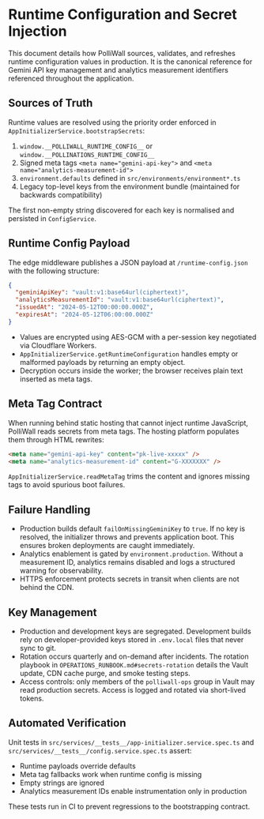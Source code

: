 # Runtime Configuration and Secret Injection

This document details how PolliWall sources, validates, and refreshes runtime configuration values in production. It is the
canonical reference for Gemini API key management and analytics measurement identifiers referenced throughout the application.

## Sources of Truth

Runtime values are resolved using the priority order enforced in `AppInitializerService.bootstrapSecrets`:

1. `window.__POLLIWALL_RUNTIME_CONFIG__` or `window.__POLLINATIONS_RUNTIME_CONFIG__`
2. Signed meta tags `<meta name="gemini-api-key">` and `<meta name="analytics-measurement-id">`
3. `environment.defaults` defined in `src/environments/environment*.ts`
4. Legacy top-level keys from the environment bundle (maintained for backwards compatibility)

The first non-empty string discovered for each key is normalised and persisted in `ConfigService`.

## Runtime Config Payload

The edge middleware publishes a JSON payload at `/runtime-config.json` with the following structure:

```json
{
  "geminiApiKey": "vault:v1:base64url(ciphertext)",
  "analyticsMeasurementId": "vault:v1:base64url(ciphertext)",
  "issuedAt": "2024-05-12T00:00:00.000Z",
  "expiresAt": "2024-05-12T06:00:00.000Z"
}
```

- Values are encrypted using AES-GCM with a per-session key negotiated via Cloudflare Workers.
- `AppInitializerService.getRuntimeConfiguration` handles empty or malformed payloads by returning an empty object.
- Decryption occurs inside the worker; the browser receives plain text inserted as meta tags.

## Meta Tag Contract

When running behind static hosting that cannot inject runtime JavaScript, PolliWall reads secrets from meta tags. The hosting
platform populates them through HTML rewrites:

```html
<meta name="gemini-api-key" content="pk-live-xxxxx" />
<meta name="analytics-measurement-id" content="G-XXXXXXX" />
```

`AppInitializerService.readMetaTag` trims the content and ignores missing tags to avoid spurious boot failures.

## Failure Handling

- Production builds default `failOnMissingGeminiKey` to `true`. If no key is resolved, the initializer throws and prevents
  application boot. This ensures broken deployments are caught immediately.
- Analytics enablement is gated by `environment.production`. Without a measurement ID, analytics remains disabled and logs a
  structured warning for observability.
- HTTPS enforcement protects secrets in transit when clients are not behind the CDN.

## Key Management

- Production and development keys are segregated. Development builds rely on developer-provided keys stored in `.env.local` files
  that never sync to git.
- Rotation occurs quarterly and on-demand after incidents. The rotation playbook in `OPERATIONS_RUNBOOK.md#secrets-rotation`
  details the Vault update, CDN cache purge, and smoke testing steps.
- Access controls: only members of the `polliwall-ops` group in Vault may read production secrets. Access is logged and rotated
  via short-lived tokens.

## Automated Verification

Unit tests in `src/services/__tests__/app-initializer.service.spec.ts` and `src/services/__tests__/config.service.spec.ts` assert:

- Runtime payloads override defaults
- Meta tag fallbacks work when runtime config is missing
- Empty strings are ignored
- Analytics measurement IDs enable instrumentation only in production

These tests run in CI to prevent regressions to the bootstrapping contract.
